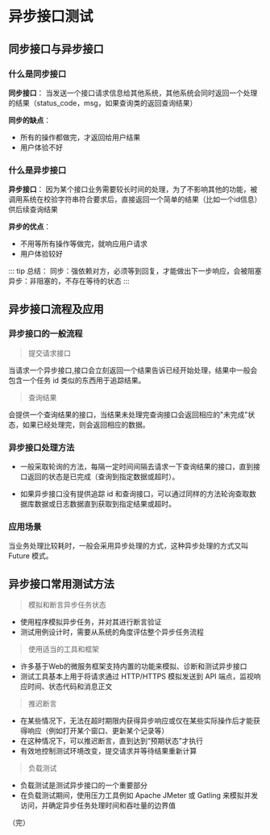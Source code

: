 # 异步接口测试

## 同步接口与异步接口

### 什么是同步接口

**同步接口**：
当发送一个接口请求信息给其他系统，其他系统会同时返回一个处理的结果（status_code，msg，如果查询类的返回查询结果）

**同步的缺点**：
+ 所有的操作都做完，才返回给用户结果
+ 用户体验不好

### 什么是异步接口

**异步接口**：
因为某个接口业务需要较长时间的处理，为了不影响其他的功能，被调用系统在校验字符串符合要求后，直接返回一个简单的结果（比如一个id信息）供后续查询结果

**异步的优点**：
+ 不用等所有操作等做完，就响应用户请求
+ 用户体验较好

::: tip 总结：
同步：强依赖对方，必须等到回复，才能做出下一步响应，会被阻塞
异步：非阻塞的，不存在等待的状态
:::

## 异步接口流程及应用

### 异步接口的一般流程

> 提交请求接口

当请求一个异步接口,接口会立刻返回一个结果告诉已经开始处理，结果中一般会包含一个任务 id 类似的东西用于追踪结果。

> 查询结果

会提供一个查询结果的接口，当结果未处理完查询接口会返回相应的"未完成"状态，如果已经处理完，则会返回相应的数据。

### 异步接口处理方法

+ 一般采取轮询的方法，每隔一定时间间隔去请求一下查询结果的接口，直到接口返回的状态是已完成（查询到指定数据或超时）。

+ 如果异步接口没有提供追踪 id 和查询接口，可以通过同样的方法轮询查取数据库数据或日志数据直到获取到指定结果或超时。

### 应用场景

当业务处理比较耗时，一般会采用异步处理的方式，这种异步处理的方式又叫 Future 模式。

## 异步接口常用测试方法

> 模拟和断言异步任务状态

+ 使用程序模拟异步任务，并对其进行断言验证
+ 测试用例设计时，需要从系统的角度评估整个异步任务流程

> 使用适当的工具和框架

+ 许多基于Web的微服务框架支持内置的功能来模拟、诊断和测试异步接口
+ 测试工具基本上用于将请求通过 HTTP/HTTPS 模拟发送到 API 端点，监视响应时间、状态代码和消息正文

> 推迟断言

+ 在某些情况下，无法在超时期限内获得异步响应或仅在某些实际操作后才能获得响应（例如打开某个窗口、更新某个记录等）
+ 在这种情况下，可以推迟断言，直到达到“预期状态”才执行
+ 有效地控制测试环境改变，提交请求并等待结果重新计算

> 负载测试

+ 负载测试是测试异步接口的一个重要部分
+ 在负载测试期间，使用压力工具例如 Apache JMeter 或 Gatling 来模拟并发访问，并确定异步任务处理时间和吞吐量的边界值

（完）